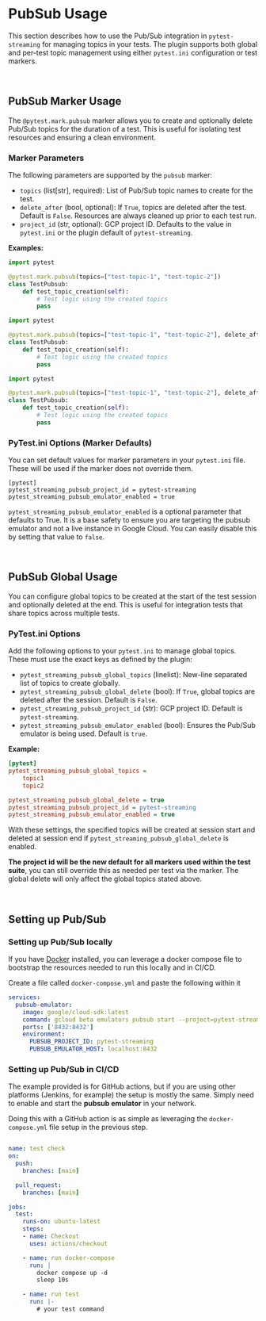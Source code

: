 # PubSub Usage

This section describes how to use the Pub/Sub integration in `pytest-streaming` for managing topics in your tests. The plugin supports both global and per-test topic management using either `pytest.ini` configuration or test markers.

&#160;

## PubSub Marker Usage

The `@pytest.mark.pubsub` marker allows you to create and optionally delete Pub/Sub topics for the duration of a test. This is useful for isolating test resources and ensuring a clean environment.

### Marker Parameters

The following parameters are supported by the `pubsub` marker:

- `topics` (list[str], required): List of Pub/Sub topic names to create for the test.
- `delete_after` (bool, optional): If `True`, topics are deleted after the test. Default is `False`. Resources are always cleaned up prior to each test run.
- `project_id` (str, optional): GCP project ID. Defaults to the value in `pytest.ini` or the plugin default of `pytest-streaming`.

**Examples:**

```python
import pytest

@pytest.mark.pubsub(topics=["test-topic-1", "test-topic-2"])
class TestPubsub:
    def test_topic_creation(self):
        # Test logic using the created topics
        pass
```

```python
import pytest

@pytest.mark.pubsub(topics=["test-topic-1", "test-topic-2"], delete_after=True)
class TestPubsub:
    def test_topic_creation(self):
        # Test logic using the created topics
        pass
```

```python
import pytest

@pytest.mark.pubsub(topics=["test-topic-1", "test-topic-2"], delete_after=True, project_id="my-gcp-project")
class TestPubsub:
    def test_topic_creation(self):
        # Test logic using the created topics
        pass
```

### PyTest.ini Options (Marker Defaults)

You can set default values for marker parameters in your `pytest.ini` file. These will be used if the marker does not override them.

```
[pytest]
pytest_streaming_pubsub_project_id = pytest-streaming
pytest_streaming_pubsub_emulator_enabled = true
```

`pytest_streaming_pubsub_emulator_enabled` is a optional parameter that defaults to True. It is a base safety to ensure you are targeting the pubsub emulator and not a live instance in Google Cloud. You can easily disable this by setting that value to `false`.

&#160;

## PubSub Global Usage

You can configure global topics to be created at the start of the test session and optionally deleted at the end. This is useful for integration tests that share topics across multiple tests.

### PyTest.ini Options

Add the following options to your `pytest.ini` to manage global topics. These must use the exact keys as defined by the plugin:

- `pytest_streaming_pubsub_global_topics` (linelist): New-line separated list of topics to create globally.
- `pytest_streaming_pubsub_global_delete` (bool): If `True`, global topics are deleted after the session. Default is `False`.
- `pytest_streaming_pubsub_project_id` (str): GCP project ID. Default is `pytest-streaming`.
- `pytest_streaming_pubsub_emulator_enabled` (bool): Ensures the Pub/Sub emulator is being used. Default is `true`.

**Example:**

```ini
[pytest]
pytest_streaming_pubsub_global_topics = 
    topic1 
    topic2

pytest_streaming_pubsub_global_delete = true
pytest_streaming_pubsub_project_id = pytest-streaming
pytest_streaming_pubsub_emulator_enabled = true
```

With these settings, the specified topics will be created at session start and deleted at session end if `pytest_streaming_pubsub_global_delete` is enabled.

**The project id will be the new default for all markers used within the test suite**, you can still override this as needed per test via the marker. The global delete will only affect the global topics stated above.

&#160;

## Setting up Pub/Sub

### Setting up Pub/Sub locally

If you have [Docker](https://www.docker.com/) installed, you can leverage a docker compose file to bootstrap the resources needed to run this locally and in CI/CD.

Create a file called `docker-compose.yml` and paste the following within it

```yaml
services:
  pubsub-emulator:
    image: google/cloud-sdk:latest
    command: gcloud beta emulators pubsub start --project=pytest-streaming --host-port=0.0.0.0:8432
    ports: ['8432:8432']
    environment:
      PUBSUB_PROJECT_ID: pytest-streaming
      PUBSUB_EMULATOR_HOST: localhost:8432
```

### Setting up Pub/Sub in CI/CD

The example provided is for GitHub actions, but if you are using other platforms (Jenkins, for example) the setup is mostly the same. Simply need to enable and start the **pubsub emulator** in your network.

Doing this with a GitHub action is as simple as leveraging the `docker-compose.yml` file setup in the previous step.

```yaml

name: test check
on:
  push:
    branches: [main]

  pull_request:
    branches: [main]

jobs:
  test:
    runs-on: ubuntu-latest
    steps:
    - name: Checkout
      uses: actions/checkout

    - name: run docker-compose
      run: |
        docker compose up -d
        sleep 10s

    - name: run test
      run: |-
        # your test command
```
